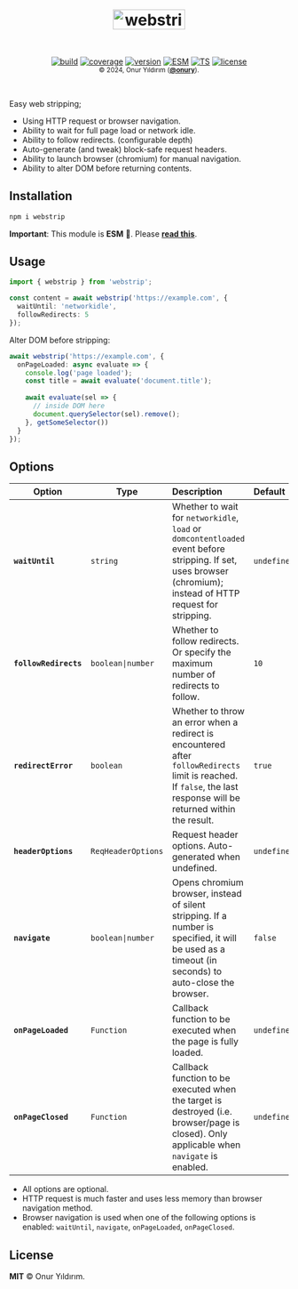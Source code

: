 <h1 align="center">
    <img alt="webstrip" width="130" src="https://raw.github.com/onury/webstrip/master/_assets/webstrip-logo.svg" height="36" style="margin-bottom:30px">
</h1>

<p align="center">
  <a href="https://github.com/onury/webstrip/actions/workflows/node.js.yml"><img src="https://github.com/onury/webstrip/actions/workflows/node.js.yml/badge.svg" alt="build" /></a>
  <a href="https://github.com/onury/webstrip/blob/main/vitest.config.ts"><img src="https://img.shields.io/badge/coverage-100%25-2BB150?logo=vitest&style=flat" alt="coverage" /></a>
  <a href="https://raw.github.com/onury/webstrip"><img src="https://img.shields.io/npm/v/webstrip.svg?style=flat&label=version&color=%2394306B&logo=npm" alt="version" /></a>
  <a href="https://gist.github.com/onury/d3f3d765d7db2e8b2d050d14315f2ac7"><img src="https://img.shields.io/badge/ESM-F7DF1E?style=flat" alt="ESM" /></a>
  <a href="https://www.typescriptlang.org/"><img src="https://img.shields.io/badge/TypeScript-3260C7?logo=typescript&logoColor=ffffff&style=flat" alt="TS" /></a>
  <a href="https://github.com/onury/webstrip/blob/master/LICENSE"><img src="https://img.shields.io/github/license/onury/webstrip?style=flat" alt="license" /></a>
  <br />
    <sub>© 2024, Onur Yıldırım (<b><a href="https://github.com/onury">@onury</a></b>).</sub>
</p>
<br />

Easy web stripping;
- Using HTTP request or browser navigation.
- Ability to wait for full page load or network idle.
- Ability to follow redirects. (configurable depth)
- Auto-generate (and tweak) block-safe request headers.
- Ability to launch browser (chromium) for manual navigation.
- Ability to alter DOM before returning contents.

## Installation

```sh
npm i webstrip
```

**Important**: This module is **ESM** 🔆. Please [**read this**](https://gist.github.com/onury/d3f3d765d7db2e8b2d050d14315f2ac7). 


## Usage

```typescript
import { webstrip } from 'webstrip';

const content = await webstrip('https://example.com', {
  waitUntil: 'networkidle',
  followRedirects: 5
});
```

Alter DOM before stripping:
```typescript
await webstrip('https://example.com', {
  onPageLoaded: async evaluate => {
    console.log('page loaded');
    const title = await evaluate('document.title');
    
    await evaluate(sel => {
      // inside DOM here
      document.querySelector(sel).remove();
    }, getSomeSelector())
  }
});
```

## Options

| Option | Type | Description | Default |
| ------ | ---- | :---------- | :------ |
| **` waitUntil `**| `string` | Whether to wait for `networkidle`, `load` or `domcontentloaded` event before stripping. If set, uses browser (chromium); instead of HTTP request for stripping.| `undefined` |
| **` followRedirects `**| `boolean\|number` | Whether to follow redirects. Or specify the maximum number of redirects to follow.| `10` |
| **` redirectError `**| `boolean` | Whether to throw an error when a redirect is encountered after `followRedirects` limit is reached. If `false`, the last response will be returned within the result.| `true` |
| **` headerOptions `**| `ReqHeaderOptions` | Request header options. Auto-generated when undefined. | `undefined` |
| **` navigate `**| `boolean\|number` | Opens chromium browser, instead of silent stripping. If a number is specified, it will be used as a timeout (in seconds) to auto-close the browser.| `false` |
| **` onPageLoaded `**| `Function` | Callback function to be executed when the page is fully loaded.| `undefined` |
| **` onPageClosed `**| `Function` | Callback function to be executed when the target is destroyed (i.e. browser/page is closed). Only applicable when `navigate` is enabled.| `undefined` |

- All options are optional. 
- HTTP request is much faster and uses less memory than browser navigation method.
- Browser navigation is used when one of the following options is enabled: `waitUntil`, `navigate`, `onPageLoaded`, `onPageClosed`. 

## License

**MIT** ©️ Onur Yıldırım.
